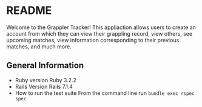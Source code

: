# README

Welcome to the Grappler Tracker! This appliaction allows users to create an account from which they can view their grappling record, view others, see upcoming matches, view information corresponding to their previous matches, and much more. 


## General Information 
* Ruby version
  Ruby 3.2.2
* Rails Version
  Rails 7.1.4
* How to run the test suite
  From the command line run `bundle exec rspec spec`

